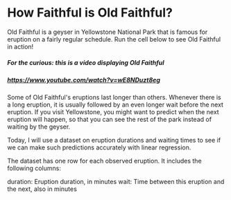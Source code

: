# How Faithful is Old Faithful?

Old Faithful is a geyser in Yellowstone National Park that is famous for eruption on a fairly regular schedule. Run the cell below to see Old Faithful in action!

##### For the curious: this is a video displaying Old Faithful
##### https://www.youtube.com/watch?v=wE8NDuzt8eg

Some of Old Faithful's eruptions last longer than others. Whenever there is a long eruption, it is usually followed by an even longer wait before the next eruption. If you visit Yellowstone, you might want to predict when the next eruption will happen, so that you can see the rest of the park instead of waiting by the geyser.

Today, I will use a dataset on eruption durations and waiting times to see if we can make such predictions accurately with linear regression.

The dataset has one row for each observed eruption. It includes the following columns:

duration: Eruption duration, in minutes
wait: Time between this eruption and the next, also in minutes
